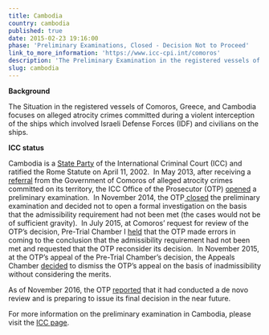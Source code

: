 ```yaml
---
title: Cambodia
country: cambodia
published: true
date: 2015-02-23 19:16:00
phase: 'Preliminary Examinations, Closed - Decision Not to Proceed'
link_to_more_information: 'https://www.icc-cpi.int/comoros'
description: 'The Preliminary Examination in the registered vessels of Comoros, Greece, and Cambodia focuses on alleged atrocity crimes (crimes against humanity, war crimes) committed during an attack upon civilians which involved Israeli Defense Forces (IDF) and ships registered to various countries including Comoros, Greece, and Cambodia and which occurred on May 31, 2010. On November 6, 2014, the OTP closed the preliminary examination. However, on July 16, 2015, Pre-Trial Chamber I requested that the OTP reconsider her decision not to open a formal investigation.'
slug: cambodia
---
```



**Background**

The Situation in the registered vessels of Comoros, Greece, and Cambodia focuses on alleged atrocity crimes committed during a violent interception of the ships which involved Israeli Defense Forces (IDF) and civilians on the ships.&nbsp; &nbsp;

**ICC status &nbsp;**

Cambodia is a [State Party](https://asp.icc-cpi.int/en_menus/asp/states%20parties/asian%20states/Pages/cambodia.aspx) of the International Criminal Court (ICC) and ratified the Rome Statute on April 11, 2002.&nbsp; In May 2013, after receiving a [referral](https://www.icc-cpi.int/iccdocs/otp/Referral-from-Comoros.pdf) from the Government of Comoros of alleged atrocity crimes committed on its territory, the ICC Office of the Prosecutor (OTP) [opened](https://www.icc-cpi.int/Pages/item.aspx?name=otp-statement-14-05-2013) a preliminary examination.&nbsp; In November 2014, the OTP[ closed](https://www.icc-cpi.int/Pages/item.aspx?name=otp-statement-06-11-2014) the preliminary examination and decided not to open a formal investigation on the basis that the admissibility requirement had not been met (the cases would not be of sufficient gravity). &nbsp;In July 2015, at Comoros’ request for review of the OTP’s decision, Pre-Trial Chamber I [held](https://www.icc-cpi.int/CourtRecords/CR2015_13139.PDF) that the OTP made errors in coming to the conclusion that the admissibility requirement had not been met and requested that the OTP reconsider its decision. &nbsp;In November 2015, at the OTP’s appeal of the Pre-Trial Chamber’s decision, the Appeals Chamber [decided](https://www.icc-cpi.int/CourtRecords/CR2015_20965.PDF) to dismiss the OTP’s appeal on the basis of inadmissibility without considering the merits. &nbsp;

As of November 2016, the OTP&nbsp;[reported](https://www.icc-cpi.int/iccdocs/otp/161114-otp-rep-PE_ENG.pdf) that it had conducted a de novo review and is preparing to issue its final decision in the near future.

For more information on the preliminary examination in Cambodia, please visit the [ICC page](https://www.icc-cpi.int/comoros).